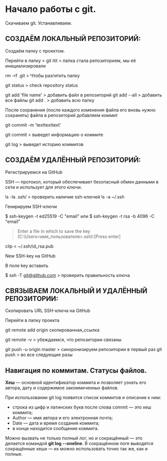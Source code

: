 # Начало работы с git.

Скачиваем git. Устанавливаем.

## СОЗДАЁМ ЛОКАЛЬНЫЙ РЕПОЗИТОРИЙ:

Создаём папку с проектом.

Перейти в папку > git itit > папка стала репозиторием, мы её инициализировали

rm -rf .git > Чтобы разгитить папку 

git status > check repository status

git add 'file name' > добавить файл в репозиторий
git add --all > добавить все файлы
git add . > добавить всю папку

После сохранения (после каждого изменения файла его вновь нужно сохранять) файла в репозиторий добавляем коммит

git commit -m 'texttexttext'

git commit > выведет информацию о коммите

git log > выведет историю коммитов


## СОЗДАЁМ УДАЛЁННЫЙ РЕПОЗИТОРИЙ:

Регистрируемся на GitHub

SSH — протокол, который обеспечивает безопасный обмен данными в сети и использует для этого ключи.

ls -la .ssh/ > проверить наличие ssh-ключей
ls -a ~/.ssh

Генирируем SSH-ключи

$ ssh-keygen -t ed25519 -C "email"
или
$ ssh-keygen -t rsa -b 4096 -C "email"

> Enter a file in which to save the key (C:\Users\<имя_пользователя>\.ssh\):[Press enter]

clip < ~/.ssh/id_rsa.pub

New SSH-key на GitHub

В поле key вставить

$ ssh -T git@github.com > проверить правильность ключа


## СВЯЗЫВАЕМ ЛОКАЛЬНЫЙ И УДАЛЁННЫЙ РЕПОЗИТОРИИ:

Скопировать URL SSH-ключа на GitHub

Перейти в папку проекта

git remote add origin скопированная_ссылка

git remote -v > убеждаемся, что репозитории связаны

git push -u origin master > синхронизируем репозитории в первый раз
git push > во все следующие разы

## Навигация по коммитам. Статусы файлов.

**Хеш** — основной идентификатор коммита и позволяет узнать его автора, дату и содержимое закоммиченных файлов.

При использовании git log появится список коммитов и описание к ним:

* строка из цифр и латинских букв после слова commit — это хеш коммита;
* Author — имя автора и его электронная почта;
* Date — дата и время создания коммита;
* в конце находится сообщение коммита.

Можно вызвать не только полный лог, но и сокращённый — это делается командой **git log --oneline**.
В сокращённом логе выводятся сокращённые хеши — их можно использовать точно так же, как и полные.
